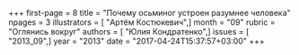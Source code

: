 +++
first-page = 8
title = "Почему осьминог устроен разумнее человека"
npages = 3
illustrators = [ "Артём Костюкевич",]
month = "09"
rubric = "Оглянись вокруг"
authors = [ "Юлия Кондратенко",]
issues = [ "2013_09",]
year = "2013"
date = "2017-04-24T15:37:57+03:00"
+++

